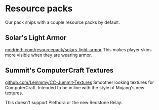 # Resource packs

Our pack ships with a couple resource packs by default.

## Solar's Light Armor
[modrinth.com/resourcepack/solars-light-armor](https://modrinth.com/resourcepack/solars-light-armor)
This makes player skins more visible when they are wearing armor.

## Summit's ComputerCraft Textures
[github.com/Lemmmy/CC-Jummit-Textures](https://github.com/Lemmmy/CC-Jummit-Textures)
Smoother looking textures for ComputerCraft. Intended to be in line with the style of Mojang's new textures.

This doesn't support Plethora or the new Redstone Relay.